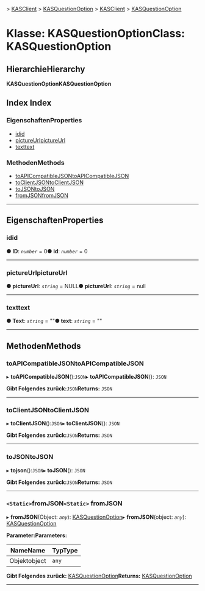 <span data-ttu-id="d685f-101">[](../README.md) > [KASClient](../modules/kasclient.md) > [KASQuestionOption](../classes/kasclient.kasquestionoption.md)</span><span class="sxs-lookup"><span data-stu-id="d685f-101">[](../README.md) > [KASClient](../modules/kasclient.md) > [KASQuestionOption](../classes/kasclient.kasquestionoption.md)</span></span>

# <a name="class-kasquestionoption"></a><span data-ttu-id="d685f-102">Klasse: KASQuestionOption</span><span class="sxs-lookup"><span data-stu-id="d685f-102">Class: KASQuestionOption</span></span>

## <a name="hierarchy"></a><span data-ttu-id="d685f-103">Hierarchie</span><span class="sxs-lookup"><span data-stu-id="d685f-103">Hierarchy</span></span>

<span data-ttu-id="d685f-104">**KASQuestionOption**</span><span class="sxs-lookup"><span data-stu-id="d685f-104">**KASQuestionOption**</span></span>

## <a name="index"></a><span data-ttu-id="d685f-105">Index </span><span class="sxs-lookup"><span data-stu-id="d685f-105">Index</span></span>

### <a name="properties"></a><span data-ttu-id="d685f-106">Eigenschaften</span><span class="sxs-lookup"><span data-stu-id="d685f-106">Properties</span></span>

* [<span data-ttu-id="d685f-107">id</span><span class="sxs-lookup"><span data-stu-id="d685f-107">id</span></span>](kasclient.kasquestionoption.md#id)
* [<span data-ttu-id="d685f-108">pictureUrl</span><span class="sxs-lookup"><span data-stu-id="d685f-108">pictureUrl</span></span>](kasclient.kasquestionoption.md#pictureurl)
* [<span data-ttu-id="d685f-109">text</span><span class="sxs-lookup"><span data-stu-id="d685f-109">text</span></span>](kasclient.kasquestionoption.md#text)
### <a name="methods"></a><span data-ttu-id="d685f-110">Methoden</span><span class="sxs-lookup"><span data-stu-id="d685f-110">Methods</span></span>

* [<span data-ttu-id="d685f-111">toAPICompatibleJSON</span><span class="sxs-lookup"><span data-stu-id="d685f-111">toAPICompatibleJSON</span></span>](kasclient.kasquestionoption.md#toapicompatiblejson)
* [<span data-ttu-id="d685f-112">toClientJSON</span><span class="sxs-lookup"><span data-stu-id="d685f-112">toClientJSON</span></span>](kasclient.kasquestionoption.md#toclientjson)
* [<span data-ttu-id="d685f-113">toJSON</span><span class="sxs-lookup"><span data-stu-id="d685f-113">toJSON</span></span>](kasclient.kasquestionoption.md#tojson)
* [<span data-ttu-id="d685f-114">fromJSON</span><span class="sxs-lookup"><span data-stu-id="d685f-114">fromJSON</span></span>](kasclient.kasquestionoption.md#fromjson)

---

## <a name="properties"></a><span data-ttu-id="d685f-115">Eigenschaften</span><span class="sxs-lookup"><span data-stu-id="d685f-115">Properties</span></span>

<a id="id"></a>

###  <a name="id"></a><span data-ttu-id="d685f-116">id</span><span class="sxs-lookup"><span data-stu-id="d685f-116">id</span></span>

<span data-ttu-id="d685f-117">**● ID**: *`number`* = 0</span><span class="sxs-lookup"><span data-stu-id="d685f-117">**● id**: *`number`* = 0</span></span>

___

<a id="pictureurl"></a>

###  <a name="pictureurl"></a><span data-ttu-id="d685f-118">pictureUrl</span><span class="sxs-lookup"><span data-stu-id="d685f-118">pictureUrl</span></span>

<span data-ttu-id="d685f-119">**● pictureUrl**: *`string`* = NULL</span><span class="sxs-lookup"><span data-stu-id="d685f-119">**● pictureUrl**: *`string`* =  null</span></span>

___

<a id="text"></a>

###  <a name="text"></a><span data-ttu-id="d685f-120">text</span><span class="sxs-lookup"><span data-stu-id="d685f-120">text</span></span>

<span data-ttu-id="d685f-121">**● Text**: *`string`* = ""</span><span class="sxs-lookup"><span data-stu-id="d685f-121">**● text**: *`string`* = ""</span></span>

___

## <a name="methods"></a><span data-ttu-id="d685f-122">Methoden</span><span class="sxs-lookup"><span data-stu-id="d685f-122">Methods</span></span>

<a id="toapicompatiblejson"></a>

###  <a name="toapicompatiblejson"></a><span data-ttu-id="d685f-123">toAPICompatibleJSON</span><span class="sxs-lookup"><span data-stu-id="d685f-123">toAPICompatibleJSON</span></span>

<span data-ttu-id="d685f-124">▸ **toAPICompatibleJSON**():`JSON`</span><span class="sxs-lookup"><span data-stu-id="d685f-124">▸ **toAPICompatibleJSON**(): `JSON`</span></span>

<span data-ttu-id="d685f-125">**Gibt Folgendes zurück:**`JSON`</span><span class="sxs-lookup"><span data-stu-id="d685f-125">**Returns:** `JSON`</span></span>

___

<a id="toclientjson"></a>

###  <a name="toclientjson"></a><span data-ttu-id="d685f-126">toClientJSON</span><span class="sxs-lookup"><span data-stu-id="d685f-126">toClientJSON</span></span>

<span data-ttu-id="d685f-127">▸ **toClientJSON**():`JSON`</span><span class="sxs-lookup"><span data-stu-id="d685f-127">▸ **toClientJSON**(): `JSON`</span></span>

<span data-ttu-id="d685f-128">**Gibt Folgendes zurück:**`JSON`</span><span class="sxs-lookup"><span data-stu-id="d685f-128">**Returns:** `JSON`</span></span>

___

<a id="tojson"></a>

###  <a name="tojson"></a><span data-ttu-id="d685f-129">toJSON</span><span class="sxs-lookup"><span data-stu-id="d685f-129">toJSON</span></span>

<span data-ttu-id="d685f-130">▸ **tojson**():`JSON`</span><span class="sxs-lookup"><span data-stu-id="d685f-130">▸ **toJSON**(): `JSON`</span></span>

<span data-ttu-id="d685f-131">**Gibt Folgendes zurück:**`JSON`</span><span class="sxs-lookup"><span data-stu-id="d685f-131">**Returns:** `JSON`</span></span>

___

<a id="fromjson"></a>

### <a name="static-fromjson"></a><span data-ttu-id="d685f-132">`<Static>`fromJSON</span><span class="sxs-lookup"><span data-stu-id="d685f-132">`<Static>` fromJSON</span></span>

<span data-ttu-id="d685f-133">▸ **fromJSON**(Object: *`any`*): [KASQuestionOption](kasclient.kasquestionoption.md)</span><span class="sxs-lookup"><span data-stu-id="d685f-133">▸ **fromJSON**(object: *`any`*): [KASQuestionOption](kasclient.kasquestionoption.md)</span></span>

<span data-ttu-id="d685f-134">**Parameter:**</span><span class="sxs-lookup"><span data-stu-id="d685f-134">**Parameters:**</span></span>

| <span data-ttu-id="d685f-135">Name</span><span class="sxs-lookup"><span data-stu-id="d685f-135">Name</span></span> | <span data-ttu-id="d685f-136">Typ</span><span class="sxs-lookup"><span data-stu-id="d685f-136">Type</span></span> |
| ------ | ------ |
| <span data-ttu-id="d685f-137">Objekt</span><span class="sxs-lookup"><span data-stu-id="d685f-137">object</span></span> | `any` |

<span data-ttu-id="d685f-138">**Gibt Folgendes zurück:** [KASQuestionOption](kasclient.kasquestionoption.md)</span><span class="sxs-lookup"><span data-stu-id="d685f-138">**Returns:** [KASQuestionOption](kasclient.kasquestionoption.md)</span></span>

___

